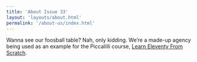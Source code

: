 ```yaml
---
title: 'About Issue 33'
layout: 'layouts/about.html'
permalink: '/about-us/index.html'
---
```

Wanna see our foosball table? Nah, only kidding. We’re a made-up
agency being used as an example for the Piccalilli course,
[Learn Eleventy From Scratch](https://learneleventyfromscratch.com).

